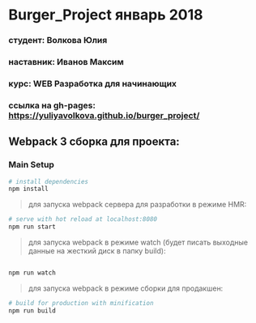 # Burger_Project январь 2018
### **студент**:  Волкова Юлия
### **наставник**: Иванов Максим
### **курс**:  WEB Разработка для начинающих
### **ссылка на gh-pages:**  https://yuliyavolkova.github.io/burger_project/ 

## Webpack 3 сборка для проекта:

### Main Setup

``` bash
# install dependencies
npm install
```

> для запуска webpack сервера для разработки в режиме HMR:

``` bash
# serve with hot reload at localhost:8080
npm run start
```

> для запуска webpack в режиме watch (будет писать выходные данные на жесткий диск в папку build):

``` bash

npm run watch
```

> для запуска webpack в режиме сборки для продакшен:

``` bash
# build for production with minification
npm run build
```

